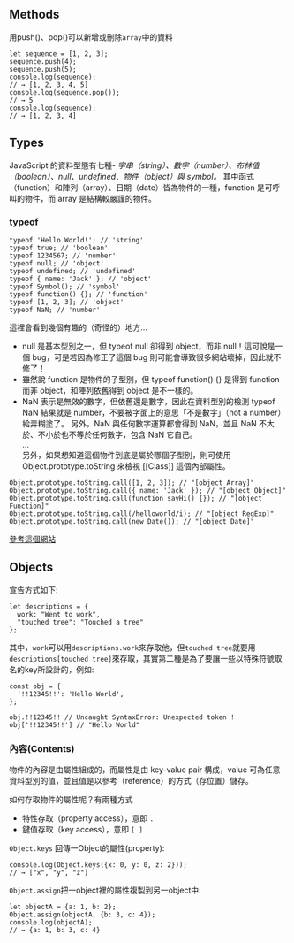 ## Methods
用push()、pop()可以新增或刪除`array`中的資料
```
let sequence = [1, 2, 3];
sequence.push(4);
sequence.push(5);
console.log(sequence);
// → [1, 2, 3, 4, 5]
console.log(sequence.pop());
// → 5
console.log(sequence);
// → [1, 2, 3, 4]
```
## Types
JavaScript 的資料型態有七種- *字串（string）、數字（number）、布林值（boolean）、null、undefined、物件（object）與 symbol。*
其中函式（function）和陣列（array）、日期（date）皆為物件的一種，function 是可呼叫的物件，而 array 是結構較嚴謹的物件。
### typeof
```
typeof 'Hello World!'; // 'string'
typeof true; // 'boolean'
typeof 1234567; // 'number'
typeof null; // 'object'
typeof undefined; // 'undefined'
typeof { name: 'Jack' }; // 'object'
typeof Symbol(); // 'symbol'
typeof function() {}; // 'function'
typeof [1, 2, 3]; // 'object'
typeof NaN; // 'number'
```
這裡會看到幾個有趣的（奇怪的）地方…

* null 是基本型別之一，但 typeof null 卻得到 object，而非 null！這可說是一個 bug，可是若因為修正了這個 bug 則可能會導致很多網站壞掉，因此就不修了！
* 雖然說 function 是物件的子型別，但 typeof function() {} 是得到 function 而非 object，和陣列依舊得到 object 是不一樣的。
* NaN 表示是無效的數字，但依舊還是數字，因此在資料型別的檢測 typeof NaN 結果就是 number，不要被字面上的意思「不是數字」（not a number）給弄糊塗了。
另外，NaN 與任何數字運算都會得到 NaN，並且 NaN 不大於、不小於也不等於任何數字，包含 NaN 它自己。  
...  
另外，如果想知道這個物件到底是屬於哪個子型別，則可使用 Object.prototype.toString 來檢視 [[Class]] 這個內部屬性。
```
Object.prototype.toString.call([1, 2, 3]); // "[object Array]"
Object.prototype.toString.call({ name: 'Jack' }); // "[object Object]"
Object.prototype.toString.call(function sayHi() {}); // "[object Function]"
Object.prototype.toString.call(/helloworld/i); // "[object RegExp]"
Object.prototype.toString.call(new Date()); // "[object Date]"
```
[參考這個網站](https://cythilya.github.io/2018/10/24/object/)
## Objects
宣告方式如下:
```
let descriptions = {
  work: "Went to work",
  "touched tree": "Touched a tree"
};
```
其中，`work`可以用`descriptions.work`來存取他，但`touched tree`就要用`descriptions[touched tree]`來存取，其實第二種是為了要讓一些以特殊符號取名的key所設計的，例如:
```
const obj = {
  '!!12345!!': 'Hello World',
};

obj.!!12345!! // Uncaught SyntaxError: Unexpected token !
obj['!!12345!!'] // "Hello World"
```
### 內容(Contents)
物件的內容是由屬性組成的，而屬性是由 key-value pair 構成，value 可為任意資料型別的值，並且值是以參考（reference）的方式（存位置）儲存。  

如何存取物件的屬性呢？有兩種方式

* 特性存取（property access），意即 `.`
* 鍵值存取（key access），意即 `[ ]`  
  
`Object.keys` 回傳一Object的屬性(property): 
```
console.log(Object.keys({x: 0, y: 0, z: 2}));
// → ["x", "y", "z"]
```
`Object.assign`把一object裡的屬性複製到另一object中:
```
let objectA = {a: 1, b: 2};
Object.assign(objectA, {b: 3, c: 4});
console.log(objectA);
// → {a: 1, b: 3, c: 4}
```
